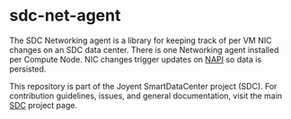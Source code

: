 <!--
    This Source Code Form is subject to the terms of the Mozilla Public
    License, v. 2.0. If a copy of the MPL was not distributed with this
    file, You can obtain one at http://mozilla.org/MPL/2.0/.
-->

<!--
    Copyright (c) 2014, Joyent, Inc.
-->


# sdc-net-agent

The SDC Networking agent is a library for keeping track of per VM NIC changes on
an SDC data center. There is one Networking agent installed per Compute Node.
NIC changes trigger updates on [NAPI](https://github.com/joyent/sdc-napi) so
data is persisted.

This repository is part of the Joyent SmartDataCenter project (SDC).  For
contribution guidelines, issues, and general documentation, visit the main
[SDC](http://github.com/joyent/sdc) project page.
